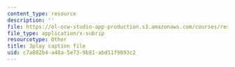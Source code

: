 ```yaml
---
content_type: resource
description: ''
file: https://ol-ocw-studio-app-production.s3.amazonaws.com/courses/res-6-012-introduction-to-probability-spring-2018/c7a882b4a48a5e739b81abd11f9893c2_5kdv3r-YgK0.vtt
file_type: application/x-subrip
resourcetype: Other
title: 3play caption file
uid: c7a882b4-a48a-5e73-9b81-abd11f9893c2
---
```

